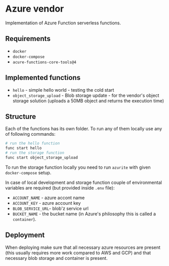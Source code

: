 # Azure vendor
Implementation of Azure Function serverless functions.

## Requirements
* `docker`
* `docker-compose`
* `acure-functions-core-tools@4`

## Implemented functions
* `hello` - simple hello world - testing the cold start 
* `object_storage_upload` - Blob storage update  - for the vendor's object storage solution (uploads a 50MB object and returns
    the execution time)

## Structure
Each of the functions has its own folder. To run any of them locally use any of following commands:
```bash
# run the hello function
func start hello
# run the storage function
func start object_storage_upload
```

To run the storage function locally you need to run `azurite` with given `docker-compose` setup.

In case of local development and storage function couple of environmental variables are required (but
provided inside `.env` file):

* `ACCOUNT_NAME` - azure accont name
* `ACCOUNT_KEY` - azure account key
* `BLOB_SERVICE_URL`- blob'z service url
* `BUCKET_NAME` - the bucket name (in Azure's philosophy this is called a `container`).

## Deployment
When deploying make sure that all necessary azure resources are present (this usually requires more work compared
to AWS and GCP) and that necessary blob storage and container is present.

